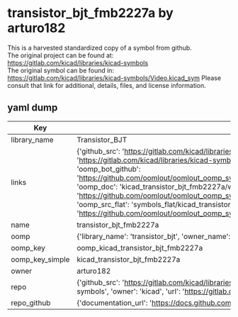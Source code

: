 # transistor_bjt_fmb2227a by arturo182  
This is a harvested standardized copy of a symbol from github.  
The original project can be found at:  
https://gitlab.com/kicad/libraries/kicad-symbols  
The original symbol can be found in:
https://gitlab.com/kicad/libraries/kicad-symbols/Video.kicad_sym
Please consult that link for additional, details, files, and license information.  
## yaml dump  
| Key | Value |  
| --- | --- |  
| library_name | Transistor_BJT |  
| links | {'github_src': 'https://gitlab.com/kicad/libraries/kicad-symbols/Video.kicad_sym', 'github_src_repo': 'https://gitlab.com/kicad/libraries/kicad-symbols', 'oomp_bot': 'kicad_transistor_bjt_fmb2227a/working', 'oomp_bot_github': 'https://github.com/oomlout/oomlout_oomp_symbol_bot/tree/main/kicad_transistor_bjt_fmb2227a/working', 'oomp_doc': 'kicad_transistor_bjt_fmb2227a/working', 'oomp_doc_github': 'https://github.com/oomlout/oomlout_oomp_symbol_doc/tree/main/kicad_transistor_bjt_fmb2227a/working', 'oomp_src_flat': 'symbols_flat/kicad_transistor_bjt_fmb2227a/working', 'oomp_src_flat_github': 'https://github.com/oomlout/oomlout_oomp_symbol_src/tree/main/kicad_transistor_bjt_fmb2227a/working'} |  
| name | transistor_bjt_fmb2227a |  
| oomp | {'library_name': 'transistor_bjt', 'owner_name': 'kicad', 'symbol_name': 'transistor_bjt_fmb2227a'} |  
| oomp_key | oomp_kicad_transistor_bjt_fmb2227a |  
| oomp_key_simple | kicad_transistor_bjt_fmb2227a |  
| owner | arturo182 |  
| repo | {'github_src': 'https://gitlab.com/kicad/libraries/kicad-symbols/Video.kicad_sym', 'name': 'libraries/kicad-symbols', 'owner': 'kicad', 'url': 'https://gitlab.com/kicad/libraries/kicad-symbols'} |  
| repo_github | {'documentation_url': 'https://docs.github.com/rest/repos/repos#get-a-repository', 'message': 'Not Found'} |  

